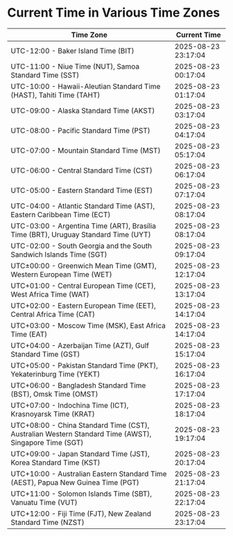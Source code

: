 # Current Time in Various Time Zones

| Time Zone | Current Time |
|-----------|--------------|
| UTC-12:00 - Baker Island Time (BIT) | 2025-08-23 23:17:04 |
| UTC-11:00 - Niue Time (NUT), Samoa Standard Time (SST) | 2025-08-23 00:17:04 |
| UTC-10:00 - Hawaii-Aleutian Standard Time (HAST), Tahiti Time (TAHT) | 2025-08-23 01:17:04 |
| UTC-09:00 - Alaska Standard Time (AKST) | 2025-08-23 03:17:04 |
| UTC-08:00 - Pacific Standard Time (PST) | 2025-08-23 04:17:04 |
| UTC-07:00 - Mountain Standard Time (MST) | 2025-08-23 05:17:04 |
| UTC-06:00 - Central Standard Time (CST) | 2025-08-23 06:17:04 |
| UTC-05:00 - Eastern Standard Time (EST) | 2025-08-23 07:17:04 |
| UTC-04:00 - Atlantic Standard Time (AST), Eastern Caribbean Time (ECT) | 2025-08-23 08:17:04 |
| UTC-03:00 - Argentina Time (ART), Brasília Time (BRT), Uruguay Standard Time (UYT) | 2025-08-23 08:17:04 |
| UTC-02:00 - South Georgia and the South Sandwich Islands Time (SGT) | 2025-08-23 09:17:04 |
| UTC±00:00 - Greenwich Mean Time (GMT), Western European Time (WET) | 2025-08-23 12:17:04 |
| UTC+01:00 - Central European Time (CET), West Africa Time (WAT) | 2025-08-23 13:17:04 |
| UTC+02:00 - Eastern European Time (EET), Central Africa Time (CAT) | 2025-08-23 14:17:04 |
| UTC+03:00 - Moscow Time (MSK), East Africa Time (EAT) | 2025-08-23 14:17:04 |
| UTC+04:00 - Azerbaijan Time (AZT), Gulf Standard Time (GST) | 2025-08-23 15:17:04 |
| UTC+05:00 - Pakistan Standard Time (PKT), Yekaterinburg Time (YEKT) | 2025-08-23 16:17:04 |
| UTC+06:00 - Bangladesh Standard Time (BST), Omsk Time (OMST) | 2025-08-23 17:17:04 |
| UTC+07:00 - Indochina Time (ICT), Krasnoyarsk Time (KRAT) | 2025-08-23 18:17:04 |
| UTC+08:00 - China Standard Time (CST), Australian Western Standard Time (AWST), Singapore Time (SGT) | 2025-08-23 19:17:04 |
| UTC+09:00 - Japan Standard Time (JST), Korea Standard Time (KST) | 2025-08-23 20:17:04 |
| UTC+10:00 - Australian Eastern Standard Time (AEST), Papua New Guinea Time (PGT) | 2025-08-23 21:17:04 |
| UTC+11:00 - Solomon Islands Time (SBT), Vanuatu Time (VUT) | 2025-08-23 22:17:04 |
| UTC+12:00 - Fiji Time (FJT), New Zealand Standard Time (NZST) | 2025-08-23 23:17:04 |
